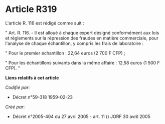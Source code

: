 # Article R319

L'article R. 116 est rédigé comme suit :

" Art. R. 116. - Il est alloué à chaque expert désigné conformément aux lois et règlements sur la répression des fraudes en
matière commerciale, pour l'analyse de chaque échantillon, y compris les frais de laboratoire :

" Pour le premier échantillon : 22,64 euros (2 700 F CFP) ;

" Pour les échantillons suivants dans la même affaire : 12,58 euros (1 500 F CFP). "

**Liens relatifs à cet article**

_Codifié par_:

  - Décret n°59-318 1959-02-23

_Créé par_:

  - Décret n°2005-404 du 27 avril 2005 - art. 11 () JORF 30 avril 2005
